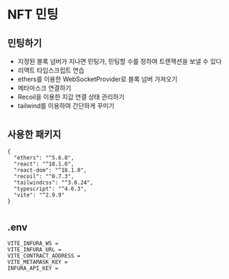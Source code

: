 # NFT 민팅

## 민팅하기

- 지정된 블록 넘버가 지나면 민팅가, 민팅할 수를 정하여 트랜잭션을 보낼 수 있다
- 리액트 타입스크립트 연습
- ethers를 이용한 WebSocketProvider로 블록 넘버 가져오기
- 메타마스크 연결하기
- Recoil을 이용한 지갑 연결 상태 관리하기
- tailwind를 이용하여 간단하게 꾸미기

#

## 사용한 패키지

```
{
  "ethers": "^5.6.8",
  "react": "^18.1.0",
  "react-dom": "^18.1.0",
  "recoil": "^0.7.3",
  "tailwindcss": "^3.0.24",
  "typescript": "^4.6.3",
  "vite": "^2.9.9"
}
```

#

## .env

```
VITE_INFURA_WS =
VITE_INFURA_URL =
VITE_CONTRACT_ADDRESS =
VITE_METAMASK_KEY =
INFURA_API_KEY =
```
